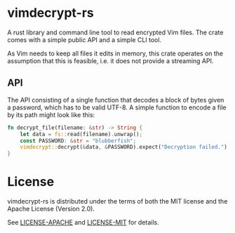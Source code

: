 # vimdecrypt-rs

A rust library and command line tool to read encrypted Vim files.
The crate comes with a simple public API and a simple CLI tool.

As Vim needs to keep all files it edits in memory, this crate operates on the assumption that this is feasible, i.e. it does not provide a streaming API.

## API

The API consisting of a single function that decodes a block of bytes given a password, which has to be valid UTF-8. A simple function to encode a file by its path might look like this:

```rust
fn decrypt_file(filename: &str) -> String {
    let data = fs::read(filename).unwrap();
    const PASSWORD: &str = "blubberfish";
    vimdecrypt::decrypt(&data, &PASSWORD).expect("Decryption failed.")
}
```

# License

vimdecrypt-rs is distributed under the terms of both the MIT license and the Apache License (Version 2.0).

See [LICENSE-APACHE](LICENSE-APACHE) and [LICENSE-MIT](LICENSE-MIT) for details.
